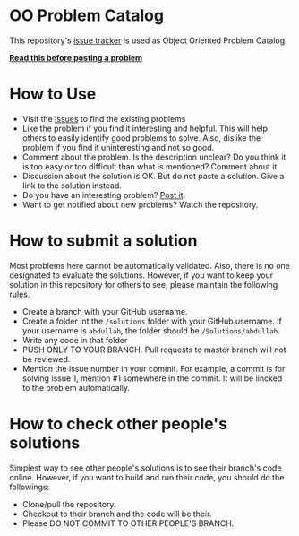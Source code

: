 # OO Problem Catalog
This repository's [issue tracker](https://github.com/iut-cse/oo-problem-catalog/issues) is used as Object Oriented Problem Catalog.

**[Read this before posting a problem](CONTRIBUTING.md)**

# How to Use
* Visit the [issues](https://github.com/iut-cse/oo-problem-catalog/issues) to find the existing problems
* Like the problem if you find it interesting and helpful. This will help others to easily identify good problems to solve. Also, dislike the problem if you find it uninteresting and not so good.
* Comment about the problem. Is the description unclear? Do you think it is too easy or too difficult than what is mentioned? Comment about it.
* Discussion about the solution is OK. But do not paste a solution. Give a link to the solution instead.
* Do you have an interesting problem? [Post it](https://github.com/iut-cse/oo-problem-catalog/issues/new?template=problem.md).
* Want to get notified about new problems? Watch the repository.

# How to submit a solution
Most problems here cannot be automatically validated. Also, there is no one designated to evaluate the solutions. However, if you want to keep your solution in this repository for others to see, please maintain the following rules.
* Create a branch with your GitHub username.
* Create a folder int the `/solutions` folder with your GitHub username. If your username is `abdullah`, the folder should be `/Solutions/abdullah`.
* Write any code in that folder
* PUSH ONLY TO YOUR BRANCH. Pull requests to master branch will not be reviewed.
* Mention the issue number in your commit. For example, a commit is for solving issue 1, mention #1 somewhere in the commit. It will be lincked to the problem automatically.

# How to check other people's solutions
Simplest way to see other people's solutions is to see their branch's code online. However, if you want to build and run their code, you should do the followings:
* Clone/pull the repository.
* Checkout to their branch and the code will be their.
* Please DO NOT COMMIT TO OTHER PEOPLE'S BRANCH.


